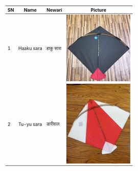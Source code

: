 | SN  | Name            | Newari        | Picture                                                                                   |
|-----|---------------- |---------------|-------------------------------------------------------------------------------------------|
| 1   | Haaku sara      | हाकु सारा     | <img src="https://raw.githubusercontent.com/SarjyantShrestha/changa-dataset/main/kitesImg/black.jpg" alt="Haakusara" width="200"/> |
| 2   | Tu-yu sara      | डारीवाल     | <img src="https://raw.githubusercontent.com/SarjyantShrestha/changa-dataset/main/kitesImg/Dariwal.jpg" alt="Haakusara" width="200"/> |
